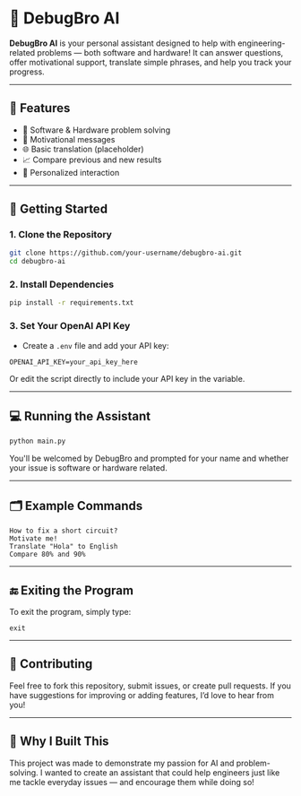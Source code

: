 # 🤖 DebugBro AI

**DebugBro AI** is your personal assistant designed to help with engineering-related problems — both software and hardware! It can answer questions, offer motivational support, translate simple phrases, and help you track your progress.

---

## 🧠 Features

- 🔧 Software & Hardware problem solving
- 💬 Motivational messages
- 🌐 Basic translation (placeholder)
- 📈 Compare previous and new results
- 👤 Personalized interaction

---

## 🚀 Getting Started

### 1. Clone the Repository

```bash
git clone https://github.com/your-username/debugbro-ai.git
cd debugbro-ai
```

### 2. Install Dependencies

```bash
pip install -r requirements.txt
```

### 3. Set Your OpenAI API Key

- Create a `.env` file and add your API key:

```
OPENAI_API_KEY=your_api_key_here
```

Or edit the script directly to include your API key in the variable.

---

## 💻 Running the Assistant

```bash
python main.py
```

You'll be welcomed by DebugBro and prompted for your name and whether your issue is software or hardware related.

---

## 🗂️ Example Commands

```text
How to fix a short circuit?
Motivate me!
Translate "Hola" to English
Compare 80% and 90%
```

---

## 🔚 Exiting the Program

To exit the program, simply type:

```text
exit
```

---

## 🤝 Contributing

Feel free to fork this repository, submit issues, or create pull requests. If you have suggestions for improving or adding features, I’d love to hear from you!

---

## 🧠 Why I Built This

This project was made to demonstrate my passion for AI and problem-solving. I wanted to create an assistant that could help engineers just like me tackle everyday issues — and encourage them while doing so!


